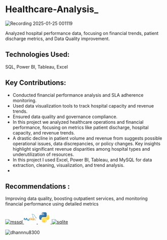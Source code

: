 # Healthcare-Analysis_
![Recording 2025-01-25 001119](https://github.com/user-attachments/assets/a576cb9b-1542-423c-a884-40ae3563b07f)

 Analyzed hospital performance data, focusing on financial trends, patient discharge metrics, and Data Quality improvement.

## Technologies Used: 
SQL, Power BI, Tableau, Excel

## Key Contributions:
- Conducted financial performance analysis and SLA adherence monitoring.
- Used data visualization tools to track hospital capacity and revenue trends.
- Ensured data quality and governance compliance.
- In this project we analyzed healthcare operations and financial performance, focusing on metrics like patient discharge, hospital capacity, and revenue trends.
- A drastic decline in patient volume and revenue from suggests possible operational issues, data discrepancies, or policy changes. Key insights highlight significant revenue disparities among hospital types and 
  underutilization of resources.
- In this project I used Excel, Power BI, Tableau, and MySQL for data extraction, cleaning, visualization, and trend analysis.
- 
## Recommendations :
Improving data quality, boosting outpatient services, and monitoring financial performance using detailed metrics


<p align="left"> <a href="https://www.microsoft.com/en-us/sql-server" target="_blank" rel="noreferrer"> <img src="https://www.svgrepo.com/show/303229/microsoft-sql-server-logo.svg" alt="mssql" width="40" height="40"/> </a> <a href="https://www.mysql.com/" target="_blank" rel="noreferrer"> <img src="https://raw.githubusercontent.com/devicons/devicon/master/icons/mysql/mysql-original-wordmark.svg" alt="mysql" width="40" height="40"/> </a> <a href="https://www.python.org" target="_blank" rel="noreferrer"> <img src="https://raw.githubusercontent.com/devicons/devicon/master/icons/python/python-original.svg" alt="python" width="40" height="40"/> </a> <a href="https://www.sqlite.org/" target="_blank" rel="noreferrer"> <img src="https://www.vectorlogo.zone/logos/sqlite/sqlite-icon.svg" alt="sqlite" width="40" height="40"/> </a> </p>

<p><img align="center" src="https://github-readme-stats.vercel.app/api/top-langs?username=dhannnu8300&show_icons=true&locale=en&layout=compact" alt="dhannnu8300" /></p>
